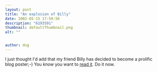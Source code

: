 ```yaml
---
layout: post
title: "An explosion of Billy"
date: 2002-05-15 17:59:56
description: "6193591"
thumbnail: defaultThumbnail.png
alt: ""


author: dug
---
```


<p>I just thought I'd add that my friend Billy has decided to become a prolific blog poster;-) You <em>know</em> you want to <a href="http://blogs.pumpernickle.net/billy/">read it</a>. Do it now.</p>
